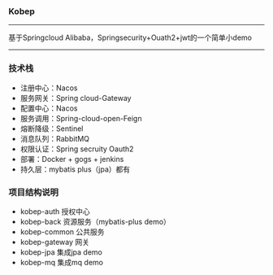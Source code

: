 ### Kobep

------

基于Springcloud Alibaba，Springsecurity+Ouath2+jwt的一个简单小demo

------

### 技术栈

- 注册中心：Nacos
- 服务网关：Spring cloud-Gateway
- 配置中心：Nacos
- 服务调用：Spring-cloud-open-Feign
- 熔断降级：Sentinel
- 消息队列：RabbitMQ
- 权限认证：Spring secruity Oauth2
- 部署：Docker + gogs + jenkins
- 持久层：mybatis plus（jpa）都有

### 项目结构说明

- kobep-auth 授权中心
- kobep-back 资源服务（mybatis-plus demo）
- kobep-common 公共服务
- kobep-gateway 网关
- kobep-jpa 集成jpa demo
- kobep-mq 集成mq demo
